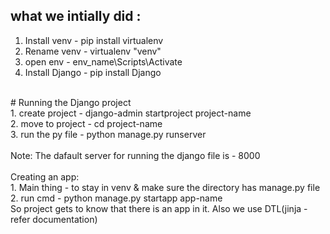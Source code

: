 ## what we intially did : <br>
1. Install venv - pip install virtualenv <br>
2. Rename venv - virtualenv "venv" <br>
3. open env - env_name\Scripts\Activate<br>
4. Install Django - pip install Django <br>
<br>
# Running the Django project <br>
1. create project - django-admin startproject project-name <br>
2. move to project - cd project-name <br>
3. run the py file - python manage.py runserver <br><br>
Note: The dafault server for running the django file is - 8000
<br><br>
Creating an app:<br>
1. Main thing - to stay in venv & make sure the directory has manage.py file <br>
2. run cmd - python manage.py startapp app-name <br>
So project gets to know that there is an app in it. Also we use DTL(jinja - refer documentation) <br>
